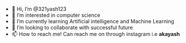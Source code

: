 - 👋 Hi, I’m @321yash123
- 👀 I’m interested in computer science
- 🌱 I’m currently learning Artificial intelligence and Machine Learning
- 💞️ I’m looking to collaborate with successful future
- 📫 How to reach me! Can reach me on through instagram i.e __akayash__
<!---
321yash123/321yash123 is a ✨ special ✨ repository because its `README.md` (this file) appears on your GitHub profile.
You can click the Preview link to take a look at your changes.
--->
